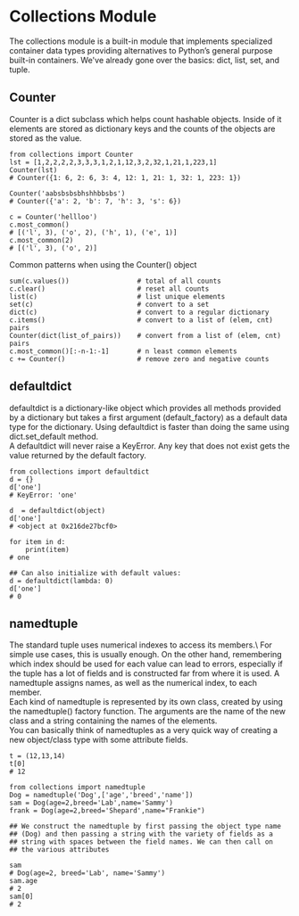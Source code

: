 # Collections Module
The collections module is a built-in module that implements specialized container data types providing alternatives to Python’s general purpose built-in containers. We've already gone over the basics: dict, list, set, and tuple.
## Counter
Counter is a dict subclass which helps count hashable objects. Inside of it elements are stored as dictionary keys and the counts of the objects are stored as the value.
~~~
from collections import Counter
lst = [1,2,2,2,2,3,3,3,1,2,1,12,3,2,32,1,21,1,223,1]
Counter(lst)
# Counter({1: 6, 2: 6, 3: 4, 12: 1, 21: 1, 32: 1, 223: 1})

Counter('aabsbsbsbhshhbbsbs')
# Counter({'a': 2, 'b': 7, 'h': 3, 's': 6})

c = Counter('hellloo')
c.most_common()
# [('l', 3), ('o', 2), ('h', 1), ('e', 1)]
c.most_common(2)
# [('l', 3), ('o', 2)]
~~~

Common patterns when using the Counter() object
~~~
sum(c.values())                 # total of all counts
c.clear()                       # reset all counts
list(c)                         # list unique elements
set(c)                          # convert to a set
dict(c)                         # convert to a regular dictionary
c.items()                       # convert to a list of (elem, cnt) pairs
Counter(dict(list_of_pairs))    # convert from a list of (elem, cnt) pairs
c.most_common()[:-n-1:-1]       # n least common elements
c += Counter()                  # remove zero and negative counts
~~~

## defaultdict
defaultdict is a dictionary-like object which provides all methods provided by a dictionary but takes a first argument (default_factory) as a default data type for the dictionary. Using defaultdict is faster than doing the same using dict.set_default method.\
A defaultdict will never raise a KeyError. Any key that does not exist gets the value returned by the default factory.
~~~
from collections import defaultdict
d = {}
d['one']
# KeyError: 'one'

d  = defaultdict(object)
d['one']
# <object at 0x216de27bcf0>

for item in d:
    print(item)
# one

## Can also initialize with default values:
d = defaultdict(lambda: 0)
d['one']
# 0
~~~

## namedtuple
The standard tuple uses numerical indexes to access its members.\\
For simple use cases, this is usually enough. On the other hand, remembering which index should be used for each value can lead to errors, especially if the tuple has a lot of fields and is constructed far from where it is used. A namedtuple assigns names, as well as the numerical index, to each member.\
Each kind of namedtuple is represented by its own class, created by using the namedtuple() factory function. The arguments are the name of the new class and a string containing the names of the elements.\
You can basically think of namedtuples as a very quick way of creating a new object/class type with some attribute fields.
~~~
t = (12,13,14)
t[0]
# 12

from collections import namedtuple
Dog = namedtuple('Dog',['age','breed','name'])
sam = Dog(age=2,breed='Lab',name='Sammy')
frank = Dog(age=2,breed='Shepard',name="Frankie")

## We construct the namedtuple by first passing the object type name
## (Dog) and then passing a string with the variety of fields as a
## string with spaces between the field names. We can then call on
## the various attributes

sam
# Dog(age=2, breed='Lab', name='Sammy')
sam.age
# 2
sam[0]
# 2
~~~
